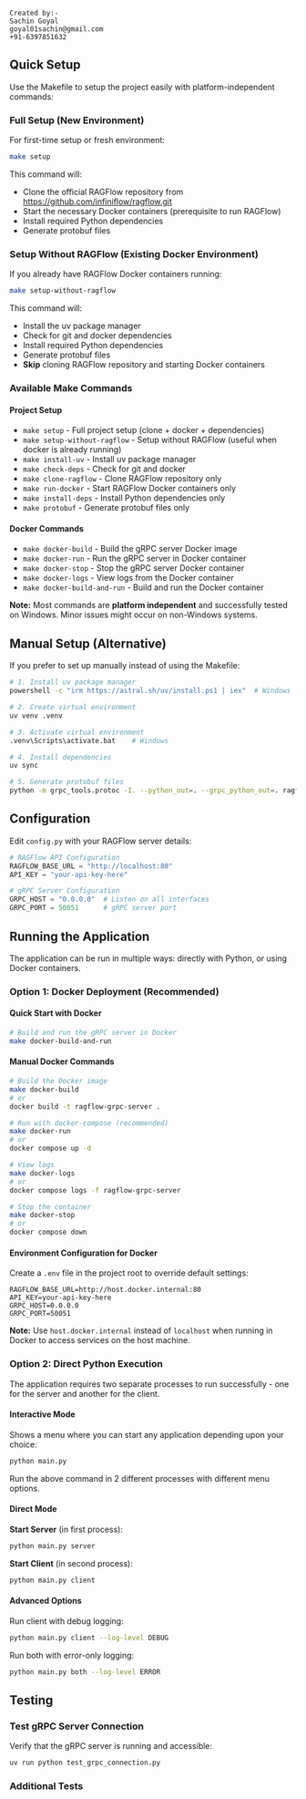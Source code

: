 ```
Created by:-
Sachin Goyal
goyal01sachin@gmail.com
+91-6397851632
```


## Quick Setup

Use the Makefile to setup the project easily with platform-independent commands:

### Full Setup (New Environment)
For first-time setup or fresh environment:
```bash
make setup
```
This command will:
* Clone the official RAGFlow repository from https://github.com/infiniflow/ragflow.git
* Start the necessary Docker containers (prerequisite to run RAGFlow)
* Install required Python dependencies
* Generate protobuf files

### Setup Without RAGFlow (Existing Docker Environment)
If you already have RAGFlow Docker containers running:
```bash
make setup-without-ragflow
```
This command will:
* Install the uv package manager
* Check for git and docker dependencies
* Install required Python dependencies
* Generate protobuf files
* **Skip** cloning RAGFlow repository and starting Docker containers

### Available Make Commands

#### Project Setup
- `make setup` - Full project setup (clone + docker + dependencies)
- `make setup-without-ragflow` - Setup without RAGFlow (useful when docker is already running)
- `make install-uv` - Install uv package manager
- `make check-deps` - Check for git and docker
- `make clone-ragflow` - Clone RAGFlow repository only
- `make run-docker` - Start RAGFlow Docker containers only
- `make install-deps` - Install Python dependencies only
- `make protobuf` - Generate protobuf files only

#### Docker Commands
- `make docker-build` - Build the gRPC server Docker image
- `make docker-run` - Run the gRPC server in Docker container
- `make docker-stop` - Stop the gRPC server Docker container
- `make docker-logs` - View logs from the Docker container
- `make docker-build-and-run` - Build and run the Docker container

**Note:** Most commands are **platform independent** and successfully tested on Windows. Minor issues might occur on non-Windows systems.

## Manual Setup (Alternative)

If you prefer to set up manually instead of using the Makefile:

```bash
# 1. Install uv package manager
powershell -c "irm https://astral.sh/uv/install.ps1 | iex"  # Windows

# 2. Create virtual environment
uv venv .venv 

# 3. Activate virtual environment
.venv\Scripts\activate.bat    # Windows

# 4. Install dependencies
uv sync

# 5. Generate protobuf files 
python -m grpc_tools.protoc -I. --python_out=. --grpc_python_out=. ragflow_service.proto
```

## Configuration

Edit `config.py` with your RAGFlow server details:

```python
# RAGFlow API Configuration
RAGFLOW_BASE_URL = "http://localhost:80"
API_KEY = "your-api-key-here"

# gRPC Server Configuration
GRPC_HOST = "0.0.0.0"  # Listen on all interfaces
GRPC_PORT = 50051      # gRPC server port
```

## Running the Application

The application can be run in multiple ways: directly with Python, or using Docker containers.

### Option 1: Docker Deployment (Recommended)

#### Quick Start with Docker
```bash
# Build and run the gRPC server in Docker
make docker-build-and-run
```

#### Manual Docker Commands
```bash
# Build the Docker image
make docker-build
# or
docker build -t ragflow-grpc-server .

# Run with docker-compose (recommended)
make docker-run
# or  
docker compose up -d

# View logs
make docker-logs
# or
docker compose logs -f ragflow-grpc-server

# Stop the container
make docker-stop
# or
docker compose down
```

#### Environment Configuration for Docker
Create a `.env` file in the project root to override default settings:
```env
RAGFLOW_BASE_URL=http://host.docker.internal:80
API_KEY=your-api-key-here
GRPC_HOST=0.0.0.0
GRPC_PORT=50051
```

**Note:** Use `host.docker.internal` instead of `localhost` when running in Docker to access services on the host machine.

### Option 2: Direct Python Execution

The application requires two separate processes to run successfully - one for the server and another for the client.

#### Interactive Mode
Shows a menu where you can start any application depending upon your choice:
```bash
python main.py
```
Run the above command in 2 different processes with different menu options.

#### Direct Mode
**Start Server** (in first process):
```bash
python main.py server
```

**Start Client** (in second process):
```bash
python main.py client
```

#### Advanced Options
Run client with debug logging:
```bash
python main.py client --log-level DEBUG
```

Run both with error-only logging:
```bash
python main.py both --log-level ERROR
```

## Testing

### Test gRPC Server Connection
Verify that the gRPC server is running and accessible:
```bash
uv run python test_grpc_connection.py
```

### Additional Tests



